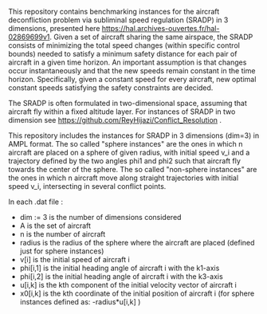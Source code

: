 This repository contains benchmarking instances for the aircraft deconfliction problem via subliminal speed regulation (SRADP) in 3 dimensions, presented here https://hal.archives-ouvertes.fr/hal-02869699v1.
Given a set of aircraft sharing the same airspace, the SRADP consists of minimizing the total speed changes (within specific control bounds) needed to satisfy a minimum safety distance for each pair of aircraft in a given time horizon. An important assumption is that changes occur instantaneously and that the new speeds remain constant in the time horizon. Specifically, given a constant speed for every aircraft, new optimal constant speeds satisfying the safety constraints are decided. 

The SRADP is often formulated in two-dimensional space, assuming that aircraft fly within a fixed altitude layer. For instances of SRADP in two dimension see https://github.com/ReyHijazi/Conflict_Resolution .

This repository includes the instances for SRADP in 3 dimensions (dim=3) in AMPL format.
The so called "sphere instances" are the ones in which n aircraft are placed on a sphere of given radius, with initial speed v_i and a trajectory defined by the two angles phi1 and phi2 such that aircraft fly towards the center of the sphere.
The so called "non-sphere instances" are the ones in which n aircraft move along straight trajectories with initial speed v_i, intersecting in several conflict points. 

In each .dat file :
- dim := 3 is the number of dimensions considered 
- A is the set of aircraft
- n is the number of aircraft
- radius is the radius of the sphere where the aircraft are placed (defined just for sphere instances)
- v[i] is the initial speed of aircraft i
- phi[i,1] is the initial heading angle of aircraft i with the k1-axis
- phi[i,2] is the initial heading angle of aircraft i with the k3-axis
- u[i,k] is the kth component of the initial velocity vector of aircraft i
- x0[i,k] is the kth coordinate of the initial position of aircraft i (for sphere instances defined as: -radius*u[i,k] )


